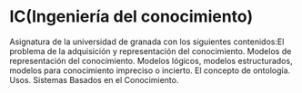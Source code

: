 # IC(Ingeniería del conocimiento)
Asignatura de la universidad de granada con los siguientes contenidos:El problema de la adquisición y representación del conocimiento. Modelos de representación del conocimiento. Modelos lógicos, modelos estructurados, modelos para conocimiento impreciso o incierto. El concepto de ontología. Usos. Sistemas Basados en el Conocimiento.
